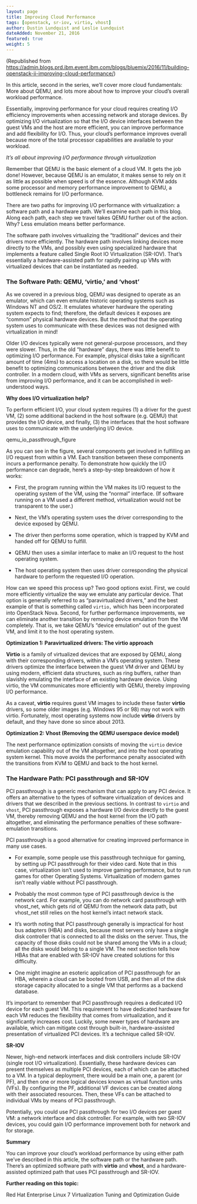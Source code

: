 ```yaml
---
layout: page
title: Improving Cloud Performance
tags: [openstack, sr-iov, virtio, vhost]
author: Dustin Lundquist and Leslie Lundquist
dateAdded: November 21, 2016
featured: true
weight: 5
---
```



(Republished from https://admin.blogs.prd.ibm.event.ibm.com/blogs/bluemix/2016/11/building-openstack-ii-improving-cloud-performance/)

In this article, second in the series, we’ll cover more cloud fundamentals: More about QEMU, and lots more about how to improve your cloud’s overall workload performance.

Essentially, improving performance for your cloud requires creating I/O efficiency improvements when accessing network and storage devices. By optimizing I/O virtualization so that the I/O device interfaces between the guest VMs and the host are more efficient, you can improve performance and add flexibility for I/O. Thus, your cloud’s performance improves overall because more of the total processor capabilities are available to your workload.

_It’s all about improving I/O performance through virtualization_

Remember that QEMU is the basic element of a cloud VM. It gets the job done! However, because QEMU is an emulator, it makes sense to rely on it as little as possible when speed is of the essence. Although KVM adds some processor and memory performance improvement to QEMU, a bottleneck remains for I/O performance.

There are two paths for improving I/O performance with virtualization: a software path and a hardware path. We’ll examine each path in this blog. Along each path, each step we travel takes QEMU further out of the action. Why? Less emulation means better performance.

The software path involves virtualizing the “traditional” devices and their drivers more efficiently. The hardware path involves linking devices more directly to the VMs, and possibly even using specialized hardware that implements a feature called Single Root IO Virtualization (SR-IOV). That’s essentially a hardware-assisted path for rapidly pairing up VMs with virtualized devices that can be instantiated as needed.

### The Software Path: QEMU, ‘virtio,’ and ‘vhost’

As we covered in a previous blog, QEMU was designed to operate as an emulator, which can even emulate historic operating systems such as Windows NT and OS/2. It emulates whatever hardware the operating system expects to find; therefore, the default devices it exposes are “common” physical hardware devices. But the method that the operating system uses to communicate with these devices was not designed with virtualization in mind!

Older I/O devices typically were not general-purpose processors, and they were slower. Thus, in the old “hardware” days, there was little benefit to optimizing I/O performance. For example, physical disks take a significant amount of time (4ms) to access a location on a disk, so there would be little benefit to optimizing communications between the driver and the disk controller. In a modern cloud, with VMs as servers, significant benefits arise from improving I/O performance, and it can be accomplished in well-understood ways.

**Why does I/O virtualization help?**

To perform efficient I/O, your cloud system requires (1) a driver for the guest VM, (2) some additional backend in the host software (e.g. QEMU) that provides the I/O device, and finally, (3) the interfaces that the host software uses to communicate with the underlying I/O device.

qemu_io_passthrough_figure

As you can see in the figure, several components get involved in fulfilling an I/O request from within a VM. Each transition between these components incurs a performance penalty. To demonstrate how quickly the I/O performance can degrade, here’s a step-by-step breakdown of how it works:

 * First, the program running within the VM makes its I/O request to the operating system of the VM, using the “normal” interface. (If software running on a VM used a different method, virtualization would not be transparent to the user.)
    
 * Next, the VM’s operating system uses the driver corresponding to the device exposed by QEMU.
    
 * The driver then performs some operation, which is trapped by KVM and handed off for QEMU to fulfill.
    
  * QEMU then uses a similar interface to make an I/O request to the host operating system.

 * The host operating system then uses driver corresponding the physical hardware to perform the requested I/O operation.

How can we speed this process up? Two good options exist. First, we could more efficiently virtualize the way we emulate any particular device. That option is generally referred to as “paravirtualized drivers,” and the best example of that is something called `virtio,` which has been incorporated into OpenStack Nova. Second, for further performance improvements, we can eliminate another transition by removing device emulation from the VM completely. That is, we take QEMU’s “device emulation” out of the guest VM, and limit it to the host operating system.

**Optimization 1: Paravirtualized drivers: The virtio approach**

**Virtio** is a family of virtualized devices that are exposed by QEMU, along with their corresponding drivers, within a VM’s operating system. These drivers optimize the interface between the guest VM driver and QEMU by using modern, efficient data structures, such as ring buffers, rather than slavishly emulating the interface of an existing hardware device. Using virtio, the VM communicates more efficiently with QEMU, thereby improving I/O performance.

As a caveat, **virtio** requires guest VM images to include these faster **virtio** drivers, so some older images (e.g. Windows 95 or 98) may not work with virtio. Fortunately, most operating systems now include **virtio** drivers by default, and they have done so since about 2013.

**Optimization 2: Vhost (Removing the QEMU userspace device model)**

The next performance optimization consists of moving the `virtio` device emulation capability out of the VM altogether, and into the host operating system kernel. This move avoids the performance penalty associated with the transitions from KVM to QEMU and back to the host kernel.

### The Hardware Path: PCI passthrough and SR-IOV

PCI passthrough is a generic mechanism that can apply to any PCI device. It offers an alternative to the types of software virtualization of devices and drivers that we described in the previous sections. In contrast to `virtio` and `vhost`, PCI passthrough exposes a hardware I/O device directly to the guest VM, thereby removing QEMU and the host kernel from the I/O path altogether, and eliminating the performance penalties of these software-emulation transitions.

PCI passthrough is a good alternative for creating improved performance in many use cases.

 * For example, some people use this passthrough technique for gaming, by setting up PCI passthrough for their video card. Note that in this case, virtualization isn’t used to improve gaming performance, but to run games for other Operating Systems. Virtualization of modern games isn’t really viable without PCI passthrough.
    
 * Probably the most common type of PCI passthrough device is the network card. For example, you can do network card passthrough with vhost_net, which gets rid of QEMU from the network data path, but vhost_net still relies on the host kernel’s intact network stack.
    
 * It’s worth noting that PCI passthrough generally is impractical for host bus adapters (HBA) and disks, because most servers only have a single disk controller that is connected to all the disks on the server. Thus, the capacity of those disks could not be shared among the VMs in a cloud; all the disks would belong to a single VM. The next section tells how HBAs that are enabled with SR-IOV have created solutions for this difficulty.
    
 * One might imagine an esoteric application of PCI passthrough for an HBA, wherein a cloud can be booted from USB, and then all of the disk storage capacity allocated to a single VM that performs as a backend database.

It’s important to remember that PCI passthrough requires a dedicated I/O device for each guest VM. This requirement to have dedicated hardware for each VM reduces the flexibility that comes from virtualization, and it significantly increases cost. Luckily, some newer types of hardware are available, which can mitigate cost through built-in, hardware-assisted presentation of virtualized PCI devices. It’s a technique called SR-IOV.

**SR-IOV**

Newer, high-end network interfaces and disk controllers include SR-IOV (single root I/O virtualization). Essentially, these hardware devices can present themselves as multiple PCI devices, each of which can be attached to a VM. In a typical deployment, there would be a main one, a parent (or PF), and then one or more logical devices known as virtual function units (VFs). By configuring the PF, additional VF devices can be created along with their associated resources. Then, these VFs can be attached to individual VMs by means of PCI passthrough.

Potentially, you could use PCI passthrough for two I/O devices per guest VM: a network interface and disk controller. For example, with two SR-IOV devices, you could gain I/O performance improvement both for network and for storage.

**Summary**

You can improve your cloud’s workload performance by using either path we’ve described in this article, the software path or the hardware path. There’s an optimized software path with **virtio** and **vhost**, and a hardware-assisted optimized path that uses PCI passthrough and SR-IOV.

**Further reading on this topic:**

Red Hat Enterprise Linux 7 Virtualization Tuning and Optimization Guide
